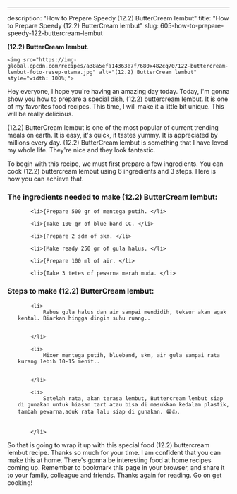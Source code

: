 ---
description: "How to Prepare Speedy (12.2) ButterCream lembut"
title: "How to Prepare Speedy (12.2) ButterCream lembut"
slug: 605-how-to-prepare-speedy-122-buttercream-lembut

<p>
	<strong>(12.2) ButterCream lembut</strong>. 
	
</p>
<p>
	
	<img src="https://img-global.cpcdn.com/recipes/a38a5efa14363e7f/680x482cq70/122-buttercream-lembut-foto-resep-utama.jpg" alt="(12.2) ButterCream lembut" style="width: 100%;">
	
	
</p>
<p>
	Hey everyone, I hope you're having an amazing day today. Today, I'm gonna show you how to prepare a special dish, (12.2) buttercream lembut. It is one of my favorites food recipes. This time, I will make it a little bit unique. This will be really delicious.
</p>
	
<p>
	(12.2) ButterCream lembut is one of the most popular of current trending meals on earth. It is easy, it's quick, it tastes yummy. It is appreciated by millions every day. (12.2) ButterCream lembut is something that I have loved my whole life. They're nice and they look fantastic.
</p>
<p>
	
</p>

<p>
To begin with this recipe, we must first prepare a few ingredients. You can cook (12.2) buttercream lembut using 6 ingredients and 3 steps. Here is how you can achieve that.
</p>

<h3>The ingredients needed to make (12.2) ButterCream lembut:</h3>

<ol>
	
		<li>{Prepare 500 gr of mentega putih. </li>
	
		<li>{Take 100 gr of blue band CC. </li>
	
		<li>{Prepare 2 sdm of skm. </li>
	
		<li>{Make ready 250 gr of gula halus. </li>
	
		<li>{Prepare 100 ml of air. </li>
	
		<li>{Take 3 tetes of pewarna merah muda. </li>
	
</ol>
<p>
	
</p>

<h3>Steps to make (12.2) ButterCream lembut:</h3>

<ol>
	
		<li>
			Rebus gula halus dan air sampai mendidih, teksur akan agak kental. Biarkan hingga dingin suhu ruang..
			
			
		</li>
	
		<li>
			Mixer mentega putih, blueband, skm, air gula sampai rata kurang lebih 10-15 menit..
			
			
		</li>
	
		<li>
			Setelah rata, akan terasa lembut, Buttercream lembut siap di gunakan untuk hiasan tart atau bisa di masukkan kedalam plastik, tambah pewarna,aduk rata lalu siap di gunakan. 😁👍.
			
			
		</li>
	
</ol>

<p>
	
</p>

<p>
	So that is going to wrap it up with this special food (12.2) buttercream lembut recipe. Thanks so much for your time. I am confident that you can make this at home. There's gonna be interesting food at home recipes coming up. Remember to bookmark this page in your browser, and share it to your family, colleague and friends. Thanks again for reading. Go on get cooking!
</p>
